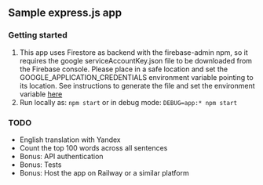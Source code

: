 ## Sample express.js app

### Getting started

1. This app uses Firestore as backend with the firebase-admin npm, so it requires the google serviceAccountKey.json file to be downloaded from the Firebase console. Please place in a safe location and set the GOOGLE_APPLICATION_CREDENTIALS environment variable pointing to its location. See instructions to generate the file and set the environment variable [here](https://firebase.google.com/docs/admin/setup#initialize_the_sdk_in_non-google_environments)
2. Run locally as: `npm start` or in debug mode: `DEBUG=app:* npm start`


### TODO

- English translation with Yandex
- Count the top 100 words across all sentences
- Bonus: API authentication
- Bonus: Tests
- Bonus: Host the app on Railway or a similar platform
